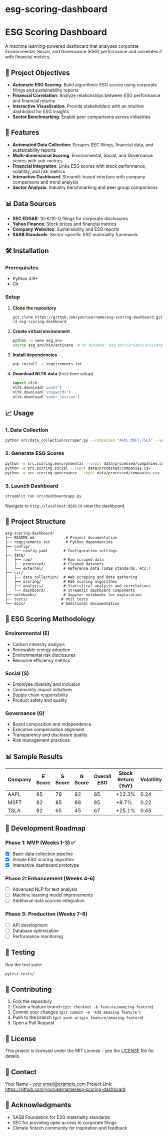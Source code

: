 # esg-scoring-dashboard
# ESG Scoring Dashboard

A machine learning-powered dashboard that analyzes corporate Environmental, Social, and Governance (ESG) performance and correlates it with financial metrics.

## 🎯 Project Objectives

- **Automate ESG Scoring**: Build algorithmic ESG scores using corporate filings and sustainability reports
- **Financial Correlation**: Analyze relationships between ESG performance and financial returns
- **Interactive Visualization**: Provide stakeholders with an intuitive dashboard for ESG insights
- **Sector Benchmarking**: Enable peer comparisons across industries

## 🚀 Features

- **Automated Data Collection**: Scrapes SEC filings, financial data, and sustainability reports
- **Multi-dimensional Scoring**: Environmental, Social, and Governance scores with sub-metrics
- **Financial Integration**: Links ESG scores with stock performance, volatility, and risk metrics
- **Interactive Dashboard**: Streamlit-based interface with company comparisons and trend analysis
- **Sector Analysis**: Industry benchmarking and peer group comparisons

## 📊 Data Sources

- **SEC EDGAR**: 10-K/10-Q filings for corporate disclosures
- **Yahoo Finance**: Stock prices and financial metrics
- **Company Websites**: Sustainability and ESG reports
- **SASB Standards**: Sector-specific ESG materiality framework

## 🛠️ Installation

### Prerequisites
- Python 3.9+
- Git

### Setup

1. **Clone the repository**
   ```bash
   git clone https://github.com/yourusername/esg-scoring-dashboard.git
   cd esg-scoring-dashboard
   ```

2. **Create virtual environment**
   ```bash
   python -m venv esg_env
   source esg_env/bin/activate  # On Windows: esg_env\Scripts\activate
   ```

3. **Install dependencies**
   ```bash
   pip install -r requirements.txt
   ```

4. **Download NLTK data** (first-time setup)
   ```python
   import nltk
   nltk.download('punkt')
   nltk.download('stopwords')
   nltk.download('vader_lexicon')
   ```

## 📈 Usage

### 1. Data Collection
```bash
python src/data_collection/scraper.py --companies "AAPL,MSFT,TSLA" --year 2023
```

### 2. Generate ESG Scores
```bash
python -m src.scoring.environmental --input data/processed/companies.csv
python -m src.scoring.social --input data/processed/companies.csv  
python -m src.scoring.governance --input data/processed/companies.csv
```

### 3. Launch Dashboard
```bash
streamlit run src/dashboard/app.py
```

Navigate to `http://localhost:8501` to view the dashboard.

## 📁 Project Structure

```
esg-scoring-dashboard/
├── README.md              # Project documentation
├── requirements.txt       # Python dependencies
├── config/
│   └── config.yaml       # Configuration settings
├── data/
│   ├── raw/              # Raw scraped data
│   ├── processed/        # Cleaned datasets
│   └── external/         # Reference data (SASB standards, etc.)
├── src/
│   ├── data_collection/  # Web scraping and data gathering
│   ├── scoring/          # ESG scoring algorithms
│   ├── analysis/         # Statistical analysis and correlations
│   └── dashboard/        # Streamlit dashboard components
├── notebooks/            # Jupyter notebooks for exploration
├── tests/               # Unit tests
└── docs/                # Additional documentation
```

## 🔬 ESG Scoring Methodology

### Environmental (E)
- Carbon intensity analysis
- Renewable energy adoption
- Environmental risk disclosures
- Resource efficiency metrics

### Social (S)
- Employee diversity and inclusion
- Community impact initiatives
- Supply chain responsibility
- Product safety and quality

### Governance (G)
- Board composition and independence
- Executive compensation alignment
- Transparency and disclosure quality
- Risk management practices

## 📊 Sample Results

| Company | E Score | S Score | G Score | Overall ESG | Stock Return (YoY) | Volatility |
|---------|---------|---------|---------|-------------|-------------------|------------|
| AAPL    | 85      | 78      | 92      | 85          | +12.3%            | 0.24       |
| MSFT    | 82      | 85      | 88      | 85          | +8.7%             | 0.22       |
| TSLA    | 92      | 65      | 45      | 67          | +25.1%            | 0.45       |

## 🚧 Development Roadmap

### Phase 1: MVP (Weeks 1-3) ✅
- [x] Basic data collection pipeline
- [x] Simple ESG scoring algorithm
- [x] Interactive dashboard prototype

### Phase 2: Enhancement (Weeks 4-6)
- [ ] Advanced NLP for text analysis
- [ ] Machine learning model improvements
- [ ] Additional data sources integration

### Phase 3: Production (Weeks 7-8)
- [ ] API development
- [ ] Database optimization
- [ ] Performance monitoring

## 🧪 Testing

Run the test suite:
```bash
pytest tests/
```

## 🤝 Contributing

1. Fork the repository
2. Create a feature branch (`git checkout -b feature/amazing-feature`)
3. Commit your changes (`git commit -m 'Add amazing feature'`)
4. Push to the branch (`git push origin feature/amazing-feature`)
5. Open a Pull Request

## 📝 License

This project is licensed under the MIT License - see the [LICENSE](LICENSE) file for details.

## 📧 Contact

Your Name - your.email@example.com
Project Link: https://github.com/yourusername/esg-scoring-dashboard

## 🙏 Acknowledgments

- SASB Foundation for ESG materiality standards
- SEC for providing open access to corporate filings
- Climate fintech community for inspiration and feedback
